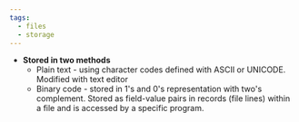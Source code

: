 ```yaml
---
tags:
  - files
  - storage
---
```

- **Stored in two methods**
	- Plain text - using character codes defined with ASCII or UNICODE. Modified with text editor
	- Binary code - stored in 1's and 0's representation with two's complement. Stored as field-value pairs in records (file lines) within a file and is accessed by a specific program.